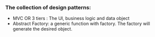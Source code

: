### The collection of design patterns:

- MVC OR 3 tiers : The UI, business logic and data object
- Abstract Factory: a generic function with factory. The factory will generate the desired object.
